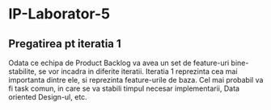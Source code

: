 # IP-Laborator-5

## Pregatirea pt iteratia 1
Odata ce echipa de Product Backlog va avea un set de feature-uri bine-stabilite, se vor incadra in diferite iteratii.
Iteratia 1 reprezinta cea mai importanta dintre ele, si reprezinta feature-urile de baza.
Cel mai probabil va fi task comun, in care se va stabili timpul necesar implementarii, Data oriented Design-ul, etc.

